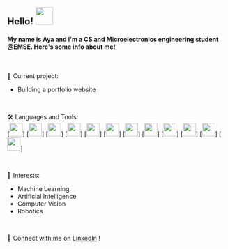 ## Hello! <img src="https://media.giphy.com/media/hvRJCLFzcasrR4ia7z/giphy.gif" width="40px">

#### My name is Aya and I'm a CS and Microelectronics engineering student @EMSE. Here's some info about me!

<br>

🔭 Current project:
- Building a portfolio website

<br>

🛠️ Languages and Tools:  
[<code><img height="30" src="https://github.com/CodingAya/CodingAya/assets/81169209/6dc76d0e-f9a3-42e4-adc5-037fe6316d24"></code>]
[<code><img height="30" src="https://github.com/CodingAya/CodingAya/assets/81169209/6793e746-1f2a-40fd-9af1-ec4478794e52"></code>]
[<code><img height="30" src="https://github.com/CodingAya/CodingAya/assets/81169209/e21fd470-8516-46ad-b014-1120e9aa4977"></code>]
[<code><img height="30" src="https://github.com/CodingAya/CodingAya/assets/81169209/a4f2992f-10b0-47be-9542-bbf058d3b152"></code>]
[<code><img height="30" src="https://github.com/CodingAya/CodingAya/assets/81169209/49d8faf5-6893-40b7-941a-6f67ed01e86d"></code>]
[<code><img height="30" src="https://github.com/CodingAya/CodingAya/assets/81169209/bc2ef97c-cefe-4a86-8869-6aaa29f07956"></code>]
[<code><img height="30" src="https://github.com/CodingAya/CodingAya/assets/81169209/03d3e181-afa8-4b88-86b1-494840982c31"></code>]
[<code><img height="30" src="https://github.com/CodingAya/CodingAya/assets/81169209/f64a14e5-6bea-464f-b867-f8f1d2c7fb29"></code>]
[<code><img height="30" src="https://github.com/CodingAya/CodingAya/assets/81169209/c5c50a3e-bd16-4e15-bfc6-27528f506567"></code>]
[<code><img height="30" src="https://github.com/CodingAya/CodingAya/assets/81169209/5c5ea986-3017-4726-8744-4c7ce74f7ca6"></code>]
[<code><img height="30" src="https://github.com/CodingAya/CodingAya/assets/81169209/fafbafad-e9bf-4781-bf18-a3896b245129"></code>]
[<code><img height="30" src="https://github.com/CodingAya/CodingAya/assets/81169209/684b8f83-689c-4b01-a35c-48307f19f92c"></code>]

<br>

🌱 Interests:

- Machine Learning
- Artificial Intelligence
- Computer Vision
- Robotics

<br>

💬 Connect with me on [LinkedIn](https://www.linkedin.com/in/aya-el-janoussi) !


